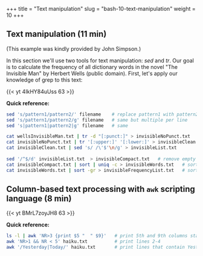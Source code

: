 +++
title = "Text manipulation"
slug = "bash-10-text-manipulation"
weight = 10
+++

## Text manipulation (11 min)
<!-- (DH part: the invisible man) -->

(This example was kindly provided by John Simpson.)

In this section we'll use two tools for text manipulation: *sed* and *tr*. Our goal is to calculate the
frequency of all dictionary words in the novel "The Invisible Man" by Herbert Wells (public
domain). First, let's apply our knowledge of grep to this text:

<!-- ```sh -->
<!-- $ cd ~/Desktop/data-shell -->
<!-- $ ls   # shows wellsInvisibleMan.txt -->
<!-- $ wc wellsInvisibleMan.txt                          # number of lines, words, characters -->
<!-- $ grep invisible wellsInvisibleMan.txt              # see the invisible man -->
<!-- $ grep invisible wellsInvisibleMan.txt | wc -l      # returns 60; adding -w gives the same count -->
<!-- $ grep -i invisible wellsInvisibleMan.txt | wc -l   # returns 176 (includes: invisible Invisible INVISIBLE) -->
<!-- ``` -->

<!-- Let's sidetrack for a second and see how we can use the "stream editor" `sed`: -->

<!-- ```sh -->
<!-- $ sed 's/[iI]nvisible/supervisible/g' wellsInvisibleMan.txt > visibleMan.txt   # make him visible -->
<!-- $ cat wellsInvisibleMan.txt | sed 's/[iI]nvisible/supervisible/g' > visibleMan.txt   # this also works (standard input) -->
<!-- $ grep supervisible visibleMan.txt   # see what happened to the now visible man -->
<!-- $ grep -i invisible visibleMan.txt   # see what was not converted -->
<!-- $ man sed -->
<!-- ``` -->

<!-- Now let's remove punctuation from the original file using "tr" (translate) command: -->

<!-- ```sh -->
<!-- $ cat wellsInvisibleMan.txt | tr -d "[:punct:]" > invisibleNoPunct.txt    # tr only takes standard input -->
<!-- $ tail wellsInvisibleMan.txt -->
<!-- $ tail invisibleNoPunct.txt -->
<!-- ``` -->

<!-- Next convert all upper case to lower case: -->

<!-- ```sh -->
<!-- $ cat invisibleNoPunct.txt | tr '[:upper:]' '[:lower:]' > invisibleClean.txt -->
<!-- $ tail invisibleClean.txt -->
<!-- ``` -->

<!-- Next replace spaces with new lines: -->

<!-- ```sh -->
<!-- $ cat invisibleClean.txt | sed 's/ /\'$'\n/g' > invisibleList.txt   # \'$'\n is a shortcut for a new line -->
<!-- $ more invisibleList.txt -->
<!-- ``` -->

<!-- Next remove empty lines: -->

<!-- ```sh -->
<!-- $ sed '/^$/d' invisibleList.txt  > invisibleCompact.txt -->
<!-- ``` -->

<!-- Next sort the list alphabetically, count each word's occurrence, and remove duplicate words: -->

<!-- ```sh -->
<!-- $ cat invisibleCompact.txt | sort | uniq -c > invisibleWords.txt -->
<!-- $ more invisibleWords.txt -->
<!-- ``` -->

<!-- Next sort the list into most frequent words: -->

<!-- ```sh -->
<!-- $ cat invisibleWords.txt | sort -gr > invisibleFrequencyList.txt   # use 'man sort' -->
<!-- $ more invisibleFrequencyList.txt -->
<!-- ``` -->

<!-- > **Exercise:** write a script 'countWords.sh' that takes a text file name as an argument, and returns -->
<!-- > the list of its 100 most common words, i.e. the script should be used as `./countWords.sh -->
<!-- > wellsInvisibleMan.txt`. The script should not leave any intermediate files. Or even better, write a -->
<!-- > function 'countWords()' taking a text file name as an argument. -->

<!-- 10-textManipulation.mkv -->
{{< yt 4IkHY84uUss 63 >}}

**Quick reference:**
```sh
sed 's/pattern1/pattern2/' filename    # replace pattern1 with pattern2, one per line
sed 's/pattern1/pattern2/g' filename   # same but multiple per line
sed 's|pattern1|pattern2|g' filename   # same

cat wellsInvisibleMan.txt | tr -d "[:punct:]" > invisibleNoPunct.txt       # remove punctuation; tr only takes standard input
cat invisibleNoPunct.txt | tr '[:upper:]' '[:lower:]' > invisibleClean.txt # convert all upper case to lower case:
cat invisibleClean.txt | sed 's/ /\'$'\n/g' > invisibleList.txt            # replace spaces with new lines;
                                                                           # \'$'\n is a shortcut for a new line
sed '/^$/d' invisibleList.txt  > invisibleCompact.txt   # remove empty lines
cat invisibleCompact.txt | sort | uniq -c > invisibleWords.txt   # sort the list alphabetically, count each word's occurrence
cat invisibleWords.txt | sort -gr > invisibleFrequencyList.txt   # sort the list into most frequent words
```








## Column-based text processing with `awk` scripting language (8 min)

<!-- ```sh -->
<!-- cd .../data-shell/writing -->
<!-- cat haiku.txt   # 11 lines -->
<!-- ``` -->

<!-- You can define inline awk scripts with braces surrounded by single quotation: -->

<!-- ```sh -->
<!-- awk '{print $1}' haiku.txt    # $1 is the first field (word) in each line => processing columns -->
<!-- awk '{print $1}' haiku.txt    # $0 is the whole line -->
<!-- awk '{print}' haiku.txt       # the whole line is the default action -->
<!-- awk -Fa '{print $1}' haiku.txt   # can specify another separator with -F ("a" in this case) -->
<!-- ``` -->

<!-- You can use multiple commands inside your awk script: -->

<!-- ```sh -->
<!-- echo Hello Tom > hello.txt -->
<!-- echo Hello John >> hello.txt -->
<!-- awk '{$2="Adam"; print $0}' hello.txt       # we replaced the second word in each line with "Adam" -->
<!-- ``` -->

<!-- Most common `awk` usage is to postprocess output of other commands: -->

<!-- ```sh -->
<!-- /bin/ps aux    # display all running processes as multi-column output -->
<!-- /bin/ps aux | awk '{print $2 " " $11}'     # print only the process number and the command -->
<!-- ``` -->

<!-- Awk also takes patterns in addition to scripts: -->

<!-- ```sh -->
<!-- awk '/Yesterday|Today/' haiku.txt              # print the lines that contain the words Yesterday or Today -->
<!-- ``` -->

<!-- And then you act on these patterns: if the pattern evaluates to True, then run the script: -->

<!-- ```sh -->
<!-- awk '/Yesterday|Today/{print $3}' haiku.txt -->
<!-- awk '/Yesterday|Today/' haiku.txt | awk '{print $3}'   # same as previous line -->
<!-- ``` -->

<!-- Awk has a number of built-in variables; the most commonly used is NR: -->

<!-- ```sh -->
<!-- awk 'NR>1' haiku.txt    # if NumberRecord >1 then print it (default action), i.e. skip the first line -->
<!-- awk 'NR>1{print $0}' haiku.txt    # last command expanded -->
<!-- awk 'NR>1 && NR < 5' haiku.txt    # print lines 2-4 -->
<!-- ``` -->

<!-- > **Exercise:** write a awk script to process `cities.csv` to print only town/city names and their -->
<!-- > population and store it in a separate file `populations.csv`. Try to do everything in a single-line -->
<!-- > command. -->

<!-- 10-awk.mkv -->
{{< yt BMrL7zoyJH8 63 >}}

**Quick reference:**
```sh
ls -l | awk 'NR>3 {print $5 "  " $9}'   # print 5th and 9th columns starting with line 4
awk 'NR>1 && NR < 5' haiku.txt          # print lines 2-4
awk '/Yesterday|Today/' haiku.txt       # print lines that contain Yesterday or Today
```
